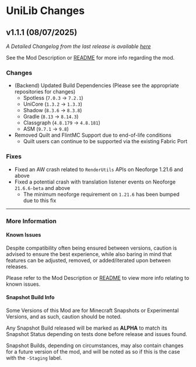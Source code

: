 # UniLib Changes

## v1.1.1 (08/07/2025)

_A Detailed Changelog from the last release is
available [here](https://gitlab.com/CDAGaming/UniLib/-/compare/release%2Fv1.1.0...release%2Fv1.1.1)_

See the Mod Description or [README](https://gitlab.com/CDAGaming/UniLib) for more info regarding the mod.

### Changes

* (Backend) Updated Build Dependencies (Please see the appropriate repositories for changes)
    * Spotless (`7.0.3` -> `7.2.1`)
    * UniCore (`1.3.2` -> `1.3.3`)
    * Shadow (`8.3.6` -> `8.3.8`)
    * Gradle (`8.13` -> `8.14.3`)
    * Classgraph (`4.8.179` -> `4.8.181`)
    * ASM (`9.7.1` -> `9.8`)
* Removed Quilt and FlintMC Support due to end-of-life conditions
    * Quilt users can continue to be supported via the existing Fabric Port

### Fixes

* Fixed an AW crash related to `RenderUtils` APIs on Neoforge 1.21.6 and above
* Fixed a potential crash with translation listener events on Neoforge `21.6.6-beta` and above
    * The minimum neoforge requirement on `1.21.6` has been bumped due to this fix

___

### More Information

#### Known Issues

Despite compatibility often being ensured between versions,
caution is advised to ensure the best experience, while also baring in mind that features can be adjusted, removed, or
added/iterated upon between releases.

Please refer to the Mod Description or [README](https://gitlab.com/CDAGaming/UniLib) to view more info relating
to known issues.

#### Snapshot Build Info

Some Versions of this Mod are for Minecraft Snapshots or Experimental Versions, and as such, caution should be noted.

Any Snapshot Build released will be marked as **ALPHA** to match its Snapshot Status depending on tests done before
release
and issues found.

Snapshot Builds, depending on circumstances, may also contain changes for a future version of the mod, and will be noted
as so if this is the case with the `-Staging` label.
